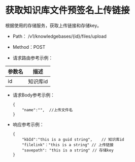 # 获取知识库文件预签名上传链接
根据使用的存储服务，获取上传链接和存储key。

- Path： /v1/knowledgebases/{id}/files/upload

- Method：POST

- 请求路由参考示例：

|参数名      |描述 |
|----------- |----------- |
|id  |知识库id |

- 请求Body参考示例：

    ```
    {
        "name":"",  //上传文件名
    }    
    ```

- 响应参考示例：

    ```
    {
        "kbId":"this is a guid string",    // 知识库id
        "filelink"："this is a string" // 上传链接
        "savepath": "this is a string" // 存储key
    }    
    ```